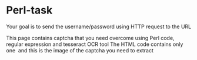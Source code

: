 # Perl-task

Your goal is to send the username/password using HTTP request to the URL

This page contains captcha that you need overcome using Perl code, regular expression and tesseract OCR tool
The HTML code contains only one <img> and this is the image of the captcha you need to extract

